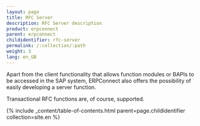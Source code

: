 ```yaml
---
layout: page
title: RFC Server
description: RFC Server description
product: erpconnect
parent: erpconnect
childidentifier: rfc-server
permalink: /:collection/:path
weight: 3
lang: en_GB
---
```


Apart from the client functionality that allows function modules or BAPIs to be accessed in the SAP system, ERPConnect also offers the possibility of easily developing a server function.

Transactional RFC functions are, of course, supported. 

{% include _content/table-of-contents.html parent=page.childidentifier collection=site.en %}
